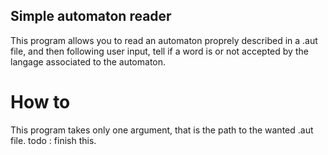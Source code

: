 ## Simple automaton reader
This program allows you to read an automaton proprely described in a .aut file, and then following user input, tell if a word is or not accepted by the langage associated to the automaton.
# How to
This program takes only one argument, that is the path to the wanted .aut file.
todo : finish this.
